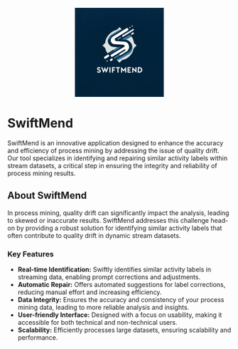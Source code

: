 <p align="center">
  <img src="logo.png" alt="SwiftMend Logo" width="200"/>
</p>

# SwiftMend

SwiftMend is an innovative application designed to enhance the accuracy and efficiency of process mining by addressing the issue of quality drift. Our tool specializes in identifying and repairing similar activity labels within stream datasets, a critical step in ensuring the integrity and reliability of process mining results.

## About SwiftMend

In process mining, quality drift can significantly impact the analysis, leading to skewed or inaccurate results. SwiftMend addresses this challenge head-on by providing a robust solution for identifying similar activity labels that often contribute to quality drift in dynamic stream datasets.

### Key Features

- **Real-time Identification:** Swiftly identifies similar activity labels in streaming data, enabling prompt corrections and adjustments.
- **Automatic Repair:** Offers automated suggestions for label corrections, reducing manual effort and increasing efficiency.
- **Data Integrity:** Ensures the accuracy and consistency of your process mining data, leading to more reliable analysis and insights.
- **User-friendly Interface:** Designed with a focus on usability, making it accessible for both technical and non-technical users.
- **Scalability:** Efficiently processes large datasets, ensuring scalability and performance.

